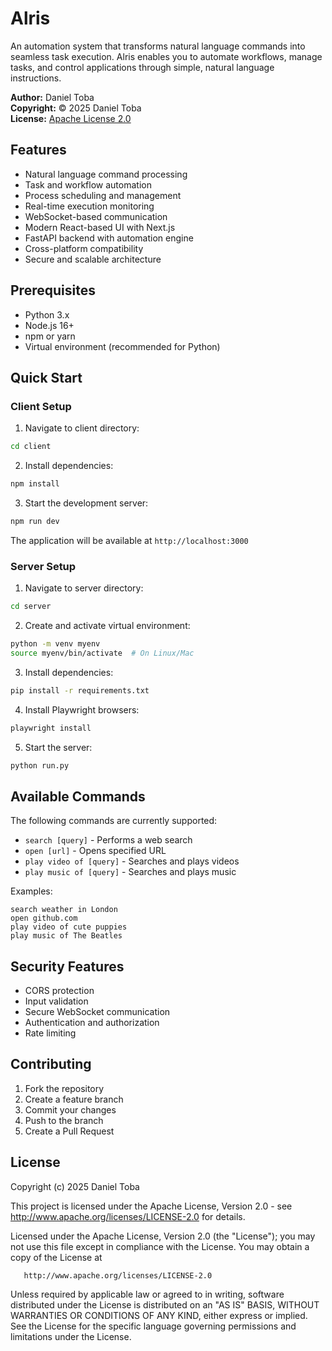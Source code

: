 # Alris

An automation system that transforms natural language commands into seamless task execution. Alris enables you to automate workflows, manage tasks, and control applications through simple, natural language instructions.

**Author:** Daniel Toba  
**Copyright:** © 2025 Daniel Toba  
**License:** [Apache License 2.0](LICENSE)

## Features

- Natural language command processing
- Task and workflow automation
- Process scheduling and management
- Real-time execution monitoring
- WebSocket-based communication
- Modern React-based UI with Next.js
- FastAPI backend with automation engine
- Cross-platform compatibility
- Secure and scalable architecture

## Prerequisites

- Python 3.x
- Node.js 16+
- npm or yarn
- Virtual environment (recommended for Python)

## Quick Start

### Client Setup

1. Navigate to client directory:

```bash
cd client
```

2. Install dependencies:

```bash
npm install
```

3. Start the development server:

```bash
npm run dev
```

The application will be available at `http://localhost:3000`

### Server Setup

1. Navigate to server directory:

```bash
cd server
```

2. Create and activate virtual environment:

```bash
python -m venv myenv
source myenv/bin/activate  # On Linux/Mac
```

3. Install dependencies:

```bash
pip install -r requirements.txt
```

4. Install Playwright browsers:

```bash
playwright install
```

5. Start the server:

```bash
python run.py
```

## Available Commands

The following commands are currently supported:

- `search [query]` - Performs a web search
- `open [url]` - Opens specified URL
- `play video of [query]` - Searches and plays videos
- `play music of [query]` - Searches and plays music

Examples:

```
search weather in London
open github.com
play video of cute puppies
play music of The Beatles
```

<!-- ## Technical Stack

### Frontend (Client)

- Next.js 15.2
- React 19
- TypeScript
- TailwindCSS
- Framer Motion
- Supabase Auth

### Backend (Server)

- FastAPI
- Uvicorn
- Pydantic
- Playwright
- LangChain
- Google Generative AI
- WebSockets -->

<!-- ## Development -->

## Security Features

- CORS protection
- Input validation
- Secure WebSocket communication
- Authentication and authorization
- Rate limiting

## Contributing

1. Fork the repository
2. Create a feature branch
3. Commit your changes
4. Push to the branch
5. Create a Pull Request

## License

Copyright (c) 2025 Daniel Toba

This project is licensed under the Apache License, Version 2.0 - see http://www.apache.org/licenses/LICENSE-2.0 for details.

Licensed under the Apache License, Version 2.0 (the "License");
you may not use this file except in compliance with the License.
You may obtain a copy of the License at

       http://www.apache.org/licenses/LICENSE-2.0

Unless required by applicable law or agreed to in writing, software
distributed under the License is distributed on an "AS IS" BASIS,
WITHOUT WARRANTIES OR CONDITIONS OF ANY KIND, either express or implied.
See the License for the specific language governing permissions and
limitations under the License.
